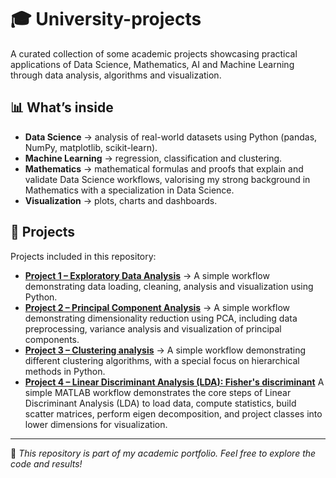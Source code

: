 # 🎓 University-projects
A curated collection of some academic projects showcasing practical applications of Data Science, Mathematics, AI and Machine Learning through data analysis, algorithms and visualization.

## 📊 What’s inside
- **Data Science** → analysis of real-world datasets using Python (pandas, NumPy, matplotlib, scikit-learn).  
- **Machine Learning** → regression, classification and clustering.  
- **Mathematics** → mathematical formulas and proofs that explain and validate Data Science workflows, valorising my strong background in Mathematics with a specialization in Data Science.  
- **Visualization** → plots, charts and dashboards.

## 📁 Projects

Projects included in this repository:
- **[Project 1 – Exploratory Data Analysis](project1/README.md)** → A simple workflow demonstrating data loading, cleaning, analysis and visualization using Python.
- **[Project 2 – Principal Component Analysis](project2/README.md)** → A simple workflow demonstrating dimensionality reduction using PCA, including data preprocessing, variance analysis and visualization of principal components.
- **[Project 3 – Clustering analysis](project3/README.md)** → A simple workflow demonstrating different clustering algorithms, with a special focus on hierarchical methods in Python.
- **[Project 4 – Linear Discriminant Analysis (LDA): Fisher's discriminant](project4/README.md)** A simple MATLAB workflow demonstrates the core steps of Linear Discriminant Analysis (LDA) to load data, compute statistics, build scatter matrices, perform eigen decomposition, and project classes into lower dimensions for visualization.

- ---
👋 *This repository is part of my academic portfolio. Feel free to explore the code and results!*
